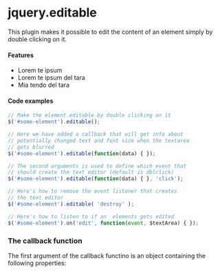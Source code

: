# jquery.editable

This plugin makes it possible to edit the content of an element simply by double clicking on it. 

#### Features

- Lorem te ipsum
- Lorem te ipsum del tara
- Mia tendo del tara


#### Code examples

```js
// Make the element editable by double clicking on it
$('#some-element').editable(); 

// Here we have added a callback that will get info about 
// potentially changed text and font size when the textarea
// gets blurred
$('#some-element').editable(function(data) { }); 

// The second arguments is used to define which event that 
// should create the text editor (default is dblclick)
$('#some-element').editable(function(data) { }, 'click'); 

// Here's how to remove the event listener that creates 
// the text editor
$('#some-element').editable( 'destroy' ); 

// Here's how to listen to if an  elements gets edited
$('#some-element').on('edit', function(event, $textArea) { }); 
```

### The callback function

The first argument of the callback functino is an object containing the following properties:

```

```
